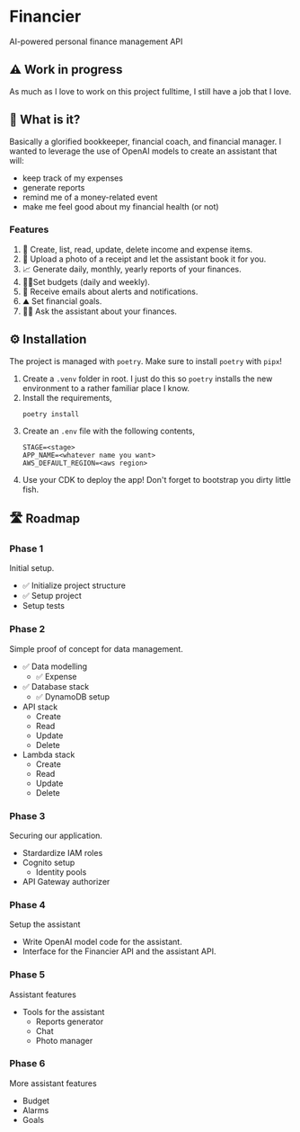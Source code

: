 # Financier

AI-powered personal finance management API

## ⚠️ Work in progress

As much as I love to work on this project fulltime, I still have a job that I love.

## 🧠 What is it?

Basically a glorified bookkeeper, financial coach, and financial manager.
I wanted to leverage the use of OpenAI models to create an assistant that will:

- keep track of my expenses
- generate reports
- remind me of a money-related event
- make me feel good about my financial health (or not)

### Features

1. 📃 Create, list, read, update, delete income and expense items.
2. 📸 Upload a photo of a receipt and let the assistant book it for you.
3. 📈 Generate daily, monthly, yearly reports of your finances.
4. 💪🏽Set budgets (daily and weekly).
5. 📨 Receive emails about alerts and notifications.
6. ⛰️ Set financial goals.
7. 👨🏽 Ask the assistant about your finances.

## ⚙️ Installation

The project is managed with `poetry`.
Make sure to install `poetry` with `pipx`!

1. Create a `.venv` folder in root. I just do this so `poetry` installs the new environment to a rather familiar place I know.
1. Install the requirements,
   ```
   poetry install
   ```
1. Create an `.env` file with the following contents,
   ```
   STAGE=<stage>
   APP_NAME=<whatever name you want>
   AWS_DEFAULT_REGION=<aws region>
   ```
1. Use your CDK to deploy the app! Don't forget to bootstrap you dirty little fish.

## 🛣️ Roadmap

### Phase 1

Initial setup.

- ✅ Initialize project structure
- ✅ Setup project
- Setup tests

### Phase 2

Simple proof of concept for data management.

- ✅ Data modelling
  - ✅ Expense
- ✅ Database stack
  - ✅ DynamoDB setup
- API stack
  - Create
  - Read
  - Update
  - Delete
- Lambda stack
  - Create
  - Read
  - Update
  - Delete

### Phase 3

Securing our application.

- Stardardize IAM roles
- Cognito setup
  - Identity pools
- API Gateway authorizer

### Phase 4

Setup the assistant

- Write OpenAI model code for the assistant.
- Interface for the Financier API and the assistant API.

### Phase 5

Assistant features

- Tools for the assistant
  - Reports generator
  - Chat
  - Photo manager

### Phase 6

More assistant features

- Budget
- Alarms
- Goals
